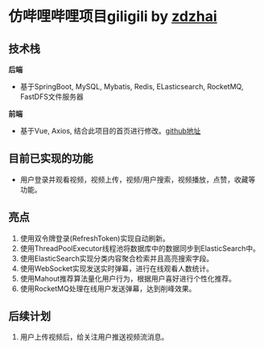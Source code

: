 # 仿哔哩哔哩项目giligili by [zdzhai](https://github.com/zdzhai/giligili-backend)
## 技术栈
 **后端** 
 - 基于SpringBoot, MySQL, Mybatis, Redis, ELasticsearch, RocketMQ, FastDFS文件服务器
 
 **前端**
 - 基于Vue, Axios, 结合此项目的首页进行修改。[github地址](https://github.com/Yssring-Leavtruth/bilibili-vue3)


## 目前已实现的功能
- 用户登录并观看视频，视频上传，视频/用户搜索，视频播放，点赞，收藏等功能。
## 亮点
   1. 使用双令牌登录(RefreshToken)实现自动刷新。
   2. 使用ThreadPoolExecutor线程池将数据库中的数据同步到ElasticSearch中。
   3. 使用ElasticSearch实现分类内容聚合检索并且高亮搜索字段。
   4. 使用WebSocket实现发送实时弹幕，进行在线观看人数统计。
   5. 使用Mahout推荐算法量化用户行为，根据用户喜好进行个性化推荐。
   6. 使用RocketMQ处理在线用户发送弹幕，达到削峰效果。
## 后续计划
   1. 用户上传视频后，给关注用户推送视频流消息。